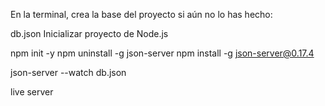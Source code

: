 En la terminal, crea la base del proyecto si aún no lo has hecho:

db.json
Inicializar proyecto de Node.js

npm init -y
npm uninstall -g json-server
npm install -g json-server@0.17.4

json-server --watch db.json

live server
